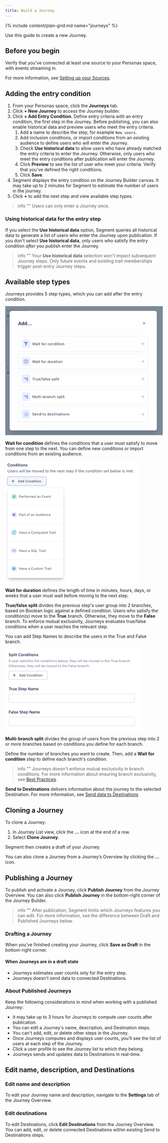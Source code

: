 ```yaml
---
title: Build a Journey
---
```

{% include content/plan-grid.md name="journeys" %}

Use this guide to create a new Journey.

## Before you begin

Verify that you've connected at least one source to your Personas space, with events streaming in.

For more information, see [Setting up your Sources](/docs/personas/quickstart/#step-3-connect-production-sources).

## Adding the entry condition

1. From your Personas space, click the **Journeys** tab.
2. Click **+ New Journey** to access the Journey builder.
3. Click **+ Add Entry Condition**. Define entry criteria with an entry condition, the first step in the Journey. Before publishing, you can also enable historical data and preview users who meet the entry criteria.
   1. Add a name to describe the step, for example `New users`.
   2. Add inclusion conditions, or import conditions from an existing audience to define users who will enter the Journey.
   3. Check **Use historical data** to allow users who have already matched the entry criteria to enter the Journey. Otherwise, only users who meet the entry conditions after publication will enter the Journey.
   4. Click **Preview** to see the list of user who meet your criteria. Verify that you've defined the right conditions.
   5. Click **Save**.
4. Segment displays the entry condition on the Journey Builder canvas. It may take up to 2 minutes for Segment to estimate the number of users in the journey.
5. Click **+** to add the next step and view available step types.

> info ""
> Users can only enter a Journey once.

### Using historical data for the entry step

If you select the **Use historical data** option, Segment queries all historical data to generate a list of users who enter the Journey upon publication. If you don't select **Use historical data**, only users who satisfy the entry condition *after* you publish enter the Journey.

> info ""
> Your **Use historical data** selection won't impact subsequent Journey steps.  Only future events and existing trait memberships trigger post-entry Journey steps.

## Available step types

Journeys provides 5 step types, which you can add after the entry condition.

![Step types](images/journey_step-types.png)

**Wait for condition** defines the conditions that a user must satisfy to move from one step to the next. You can define new conditions or import conditions from an existing audience.

![wait for condition](images/journey_wait-for-condition.png)

**Wait for duration** defines the length of time in minutes, hours, days, or weeks that a user must wait before moving to the next step.

**True/false split** divides the previous step's user group into 2 branches, based on Boolean logic against a defined condition. Users who satisfy the condition(s) move to the **True** branch. Otherwise, they move to the **False** branch. To enforce mutual exclusivity, Journeys evaluates true/false conditions when a user reaches the relevant step.  

You can add Step Names to describe the users in the True and False branch.

![true/false split](images/journey_t-f-split.png)

**Multi-branch split** divides the group of users from the previous step into 2 or more branches based on conditions you define for each branch. 

Define the number of branches you want to create. Then, add a **Wait for condition** step to define each branch's condition.

> info ""
> Journeys doesn't enforce mutual exclusivity in branch conditions. For more information about ensuring branch exclusivity, see [Best Practices](#).

**Send to Destinations** delivers information about the journey to the selected Destination. For more information, see [Send data to Destinations](/docs/personas/journeys/send-data)

## Cloning a Journey

To clone a Journey: 
1. In Journey List view, click the **…** icon at the end of a row.  
2. Select **Clone Journey**. 

Segment then creates a draft of your Journey. 

You can also clone a Journey from a Journey’s Overview by clicking the **…** icon. 

## Publishing a Journey

To publish and activate a Journey, click **Publish Journey** from the Journey Overview. You can also click **Publish Journey** in the bottom-right corner of the Journey Builder.

> info ""
> After publication, Segment limits which Journeys features you can edit. For more information, see the difference between Draft and Published Journeys below.

### Drafting a Journey

When you’ve finished creating your Journey, click **Save as Draft** in the bottom-right corner.

#### When Journeys are in a draft state
- Journeys estimates user counts only for the entry step.
- Journeys doesn't send data to connected Destinations.

### About Published Journeys

Keep the following considerations in mind when working with a published Journey:

- It may take up to 3 hours for Journeys to compute user counts after publication.
- You can edit a Journey's name, description, and Destination steps.
- You can't add, edit, or delete other steps in the Journey.
- Once Journeys computes and displays user counts, you’ll see the list of users at each step of the Journey.
- Click a user profile to see the Journey list to which they belong.
- Journeys sends and updates data to Destinations in real-time.

## Edit name, description, and Destinations

### Edit name and description
To edit your Journey name and description, navigate to the **Settings** tab of the Journey Overview.

### Edit destinations
To edit Destinations, click **Edit Destinations** from the Journey Overview. You can add, edit, or delete connected Destinations within existing Send to Destinations steps.


